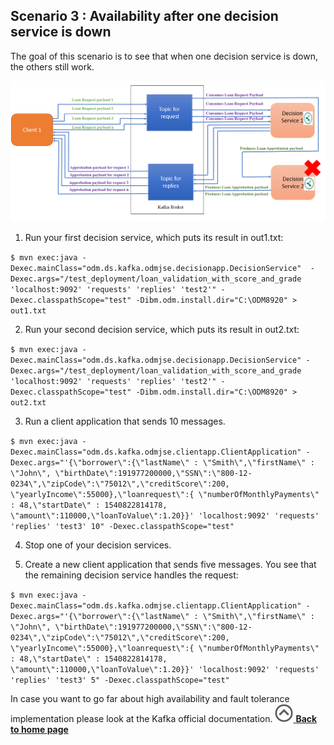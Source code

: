 ## Scenario 3 : Availability after one decision service is down
The goal of this scenario is to see that when one decision service is down, the others still work.

![use case 3](../../docs/images/usecase3.png)

1. Run your first decision service, which puts its result in out1.txt:

`$ mvn exec:java -Dexec.mainClass="odm.ds.kafka.odmjse.decisionapp.DecisionService" 
-Dexec.args="/test_deployment/loan_validation_with_score_and_grade 'localhost:9092' 'requests' 'replies' 'test2'" -Dexec.classpathScope="test" -Dibm.odm.install.dir="C:\ODM8920" > out1.txt`

2. Run your second decision service, which puts its result in out2.txt:

`$ mvn exec:java -Dexec.mainClass="odm.ds.kafka.odmjse.decisionapp.DecisionService" -Dexec.args="/test_deployment/loan_validation_with_score_and_grade 'localhost:9092' 'requests' 'replies' 'test2'" -Dexec.classpathScope="test"
 -Dibm.odm.install.dir="C:\ODM8920" > out2.txt`
 
3. Run a client application that sends 10 messages.

`$ mvn exec:java -Dexec.mainClass="odm.ds.kafka.odmjse.clientapp.ClientApplication" -Dexec.args="'{\"borrower\":{\"lastName\" : \"Smith\",\"firstName\" : \"John\", \"birthDate\":191977200000,\"SSN\":\"800-12-0234\",\"zipCode\":\"75012\",\"creditScore\":200,
 \"yearlyIncome\":55000},\"loanrequest\":{ \"numberOfMonthlyPayments\" : 48,\"startDate\" : 1540822814178, \"amount\":110000,\"loanToValue\":1.20}}' 'localhost:9092' 'requests' 'replies' 'test3' 10" -Dexec.classpathScope="test"`
 
4. Stop one of your decision services.

5. Create a new client application that sends five messages. You see that the remaining decision service handles the request:

`$ mvn exec:java -Dexec.mainClass="odm.ds.kafka.odmjse.clientapp.ClientApplication" -Dexec.args="'{\"borrower\":{\"lastName\" : \"Smith\",\"firstName\" : \"John\", \"birthDate\":191977200000,\"SSN\":\"800-12-0234\",\"zipCode\":\"75012\",\"creditScore\":200,
 \"yearlyIncome\":55000},\"loanrequest\":{ \"numberOfMonthlyPayments\" : 48,\"startDate\" : 1540822814178, \"amount\":110000,\"loanToValue\":1.20}}' 'localhost:9092' 'requests' 'replies' 'test3' 5" -Dexec.classpathScope="test"`
 
 In case you want to go far about high availability and fault tolerance implementation please look at the Kafka official documentation.
 [![""](../../docs/images/home.jpg) **Back to home page**](../../Readme.md)
